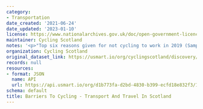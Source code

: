 ```yaml
---
category:
- Transportation
date_created: '2021-06-24'
date_updated: '2023-01-10'
license: https://www.nationalarchives.gov.uk/doc/open-government-licence/version/3/
maintainer: Cycling Scotland
notes: '<p>"Top six reasons given for not cycling to work in 2019 (Sample size: 1,570)"</p>'
organization: Cycling Scotland
original_dataset_link: https://usmart.io/org/cyclingscotland/discovery/discovery-view-detail/5ca328fd-e93f-4f0e-ab25-bbdcb316259d
records: null
resources:
- format: JSON
  name: API
  url: https://api.usmart.io/org/d1b773fa-d2bd-4830-b399-ecfd18e832f3/199df168-e705-41f2-925a-f0c8cbd2031b/1/urql
schema: default
title: Barriers To Cycling - Transport And Travel In Scotland
---
```

